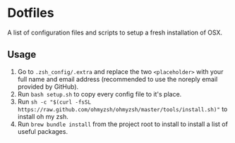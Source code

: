 # Dotfiles

A list of configuration files and scripts to setup a fresh installation of OSX.

## Usage

1. Go to `.zsh_config/.extra` and replace the two `<placeholder>` with your full name and email address (recommended to use the noreply email provided by GitHub).
2. Run `bash setup.sh` to copy every config file to it's place.
3. Run `sh -c "$(curl -fsSL https://raw.github.com/ohmyzsh/ohmyzsh/master/tools/install.sh)"` to install oh my zsh.
4. Run `brew bundle install` from the project root to install to install a list of useful packages.
